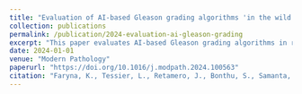 ```yaml
---
title: "Evaluation of AI-based Gleason grading algorithms 'in the wild'"
collection: publications
permalink: /publication/2024-evaluation-ai-gleason-grading
excerpt: "This paper evaluates AI-based Gleason grading algorithms in real-world settings."
date: 2024-01-01
venue: "Modern Pathology"
paperurl: "https://doi.org/10.1016/j.modpath.2024.100563"
citation: "Faryna, K., Tessier, L., Retamero, J., Bonthu, S., Samanta, P., Singhal, N., Kammerer-Jacquet, S.-F., Radulescu, C., Agosti, V., Collin, A., et al. (2024). 'Evaluation of AI-based Gleason grading algorithms 'in the wild'.' <i>Modern Pathology</i>."
---
```


